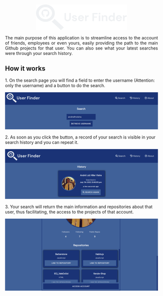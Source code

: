 <div align="center"><img src="src/assets/CompleteLogoUserFinder.svg" width="300"></div>

<p align="justify">
The main purpose of this application is to streamline access to the account of friends, employees or even yours, easily providing the path to the main Github projects for that user. You can also see what your latest searches were through your search history.
</p>

## How it works
<p>
1. On the search page you will find a field to enter the username
(Attention: only the username) and a button to do the search.
</p>
<img
src="src/assets/printSearchPage.png"
alt="Search page print for demonstration"
/>
<p>
2. As soon as you click the button, a record of your search is
visible in your search history and you can repeat it.
</p>
<img
src="src/assets/printHistoryPage.png"
alt="History page print for demonstration"
/>
<p>
3. Your search will return the main information and repositories
about that user, thus facilitating, the access to the projects of
that account.
</p>
<img
src="src/assets/printSearchPageResult.png"
alt="Search page results print for demonstration"
/>